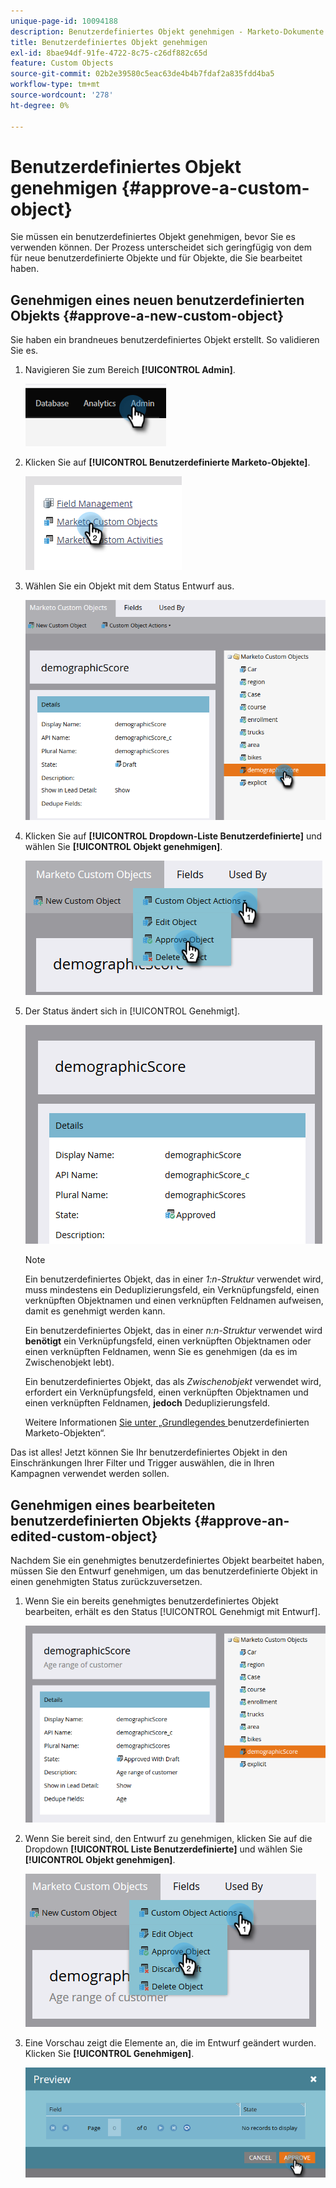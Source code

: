 ```yaml
---
unique-page-id: 10094188
description: Benutzerdefiniertes Objekt genehmigen - Marketo-Dokumente - Produktdokumentation
title: Benutzerdefiniertes Objekt genehmigen
exl-id: 8bae94df-91fe-4722-8c75-c26df882c65d
feature: Custom Objects
source-git-commit: 02b2e39580c5eac63de4b4b7fdaf2a835fdd4ba5
workflow-type: tm+mt
source-wordcount: '278'
ht-degree: 0%

---
```


# Benutzerdefiniertes Objekt genehmigen {#approve-a-custom-object}

Sie müssen ein benutzerdefiniertes Objekt genehmigen, bevor Sie es verwenden können. Der Prozess unterscheidet sich geringfügig von dem für neue benutzerdefinierte Objekte und für Objekte, die Sie bearbeitet haben.

## Genehmigen eines neuen benutzerdefinierten Objekts {#approve-a-new-custom-object}

Sie haben ein brandneues benutzerdefiniertes Objekt erstellt. So validieren Sie es.

1. Navigieren Sie zum Bereich **[!UICONTROL Admin]**.

   ![](assets/approve-a-custom-object-1.png)

1. Klicken Sie auf **[!UICONTROL Benutzerdefinierte Marketo-Objekte]**.

   ![](assets/approve-a-custom-object-2.png)

1. Wählen Sie ein Objekt mit dem Status Entwurf aus.

   ![](assets/approve-a-custom-object-3.png)

1. Klicken Sie auf **[!UICONTROL Dropdown-Liste Benutzerdefinierte]** und wählen Sie **[!UICONTROL Objekt genehmigen]**.

   ![](assets/approve-a-custom-object-4.png)

1. Der Status ändert sich in [!UICONTROL Genehmigt].

   ![](assets/approve-a-custom-object-5.png)

   >[!NOTE]
   >
   >Ein benutzerdefiniertes Objekt, das in einer _1:n-Struktur_ verwendet wird, muss mindestens ein Deduplizierungsfeld, ein Verknüpfungsfeld, einen verknüpften Objektnamen und einen verknüpften Feldnamen aufweisen, damit es genehmigt werden kann.
   >
   >Ein benutzerdefiniertes Objekt, das in einer _n:n-Struktur_ verwendet wird **benötigt** ein Verknüpfungsfeld, einen verknüpften Objektnamen oder einen verknüpften Feldnamen, wenn Sie es genehmigen (da es im Zwischenobjekt lebt).
   >
   >Ein benutzerdefiniertes Objekt, das als _Zwischenobjekt_ verwendet wird, erfordert ein Verknüpfungsfeld, einen verknüpften Objektnamen und einen verknüpften Feldnamen, **jedoch** Deduplizierungsfeld.
   >
   >Weitere Informationen [ Sie unter „Grundlegendes ](/help/marketo/product-docs/administration/marketo-custom-objects/understanding-marketo-custom-objects.md) benutzerdefinierten Marketo-Objekten“.

Das ist alles! Jetzt können Sie Ihr benutzerdefiniertes Objekt in den Einschränkungen Ihrer Filter und Trigger auswählen, die in Ihren Kampagnen verwendet werden sollen.

## Genehmigen eines bearbeiteten benutzerdefinierten Objekts {#approve-an-edited-custom-object}

Nachdem Sie ein genehmigtes benutzerdefiniertes Objekt bearbeitet haben, müssen Sie den Entwurf genehmigen, um das benutzerdefinierte Objekt in einen genehmigten Status zurückzuversetzen.

1. Wenn Sie ein bereits genehmigtes benutzerdefiniertes Objekt bearbeiten, erhält es den Status [!UICONTROL Genehmigt mit Entwurf].

   ![](assets/approve-a-custom-object-6.png)

1. Wenn Sie bereit sind, den Entwurf zu genehmigen, klicken Sie auf die Dropdown **[!UICONTROL Liste Benutzerdefinierte]** und wählen Sie **[!UICONTROL Objekt genehmigen]**.

   ![](assets/approve-a-custom-object-7.png)

1. Eine Vorschau zeigt die Elemente an, die im Entwurf geändert wurden. Klicken Sie **[!UICONTROL Genehmigen]**.

   ![](assets/approve-a-custom-object-8.png)
